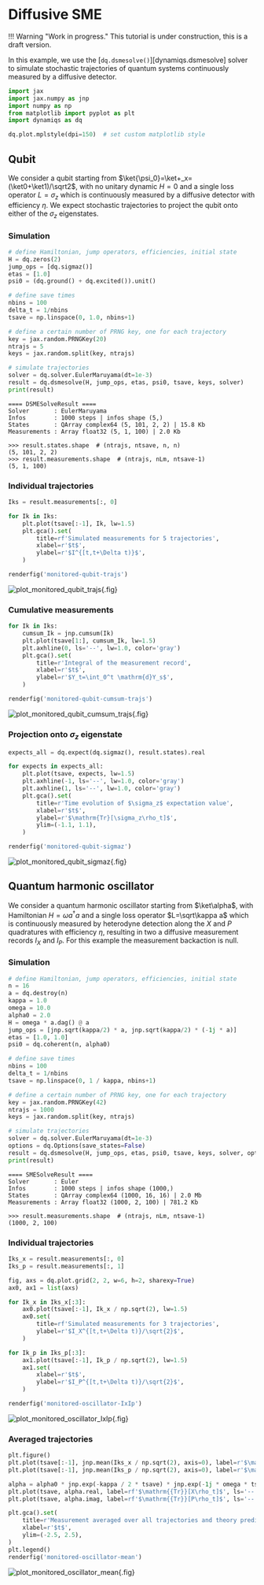 # Diffusive SME

!!! Warning "Work in progress."
    This tutorial is under construction, this is a draft version.

In this example, we use the [`dq.dsmesolve()`][dynamiqs.dsmesolve] solver to simulate stochastic trajectories of quantum systems continuously measured by a diffusive detector.

```python
import jax
import jax.numpy as jnp
import numpy as np
from matplotlib import pyplot as plt
import dynamiqs as dq

dq.plot.mplstyle(dpi=150)  # set custom matplotlib style
```

## Qubit

We consider a qubit starting from $\ket{\psi_0}=\ket+_x=(\ket0+\ket1)/\sqrt2$, with no unitary dynamic $H=0$ and a single loss operator $L=\sigma_z$ which is continuously measured by a diffusive detector with efficiency $\eta$. We expect stochastic trajectories to project the qubit onto either of the $\sigma_z$ eigenstates.

### Simulation

```python
# define Hamiltonian, jump operators, efficiencies, initial state
H = dq.zeros(2)
jump_ops = [dq.sigmaz()]
etas = [1.0]
psi0 = (dq.ground() + dq.excited()).unit()

# define save times
nbins = 100
delta_t = 1/nbins
tsave = np.linspace(0, 1.0, nbins+1)

# define a certain number of PRNG key, one for each trajectory
key = jax.random.PRNGKey(20)
ntrajs = 5
keys = jax.random.split(key, ntrajs)

# simulate trajectories
solver = dq.solver.EulerMaruyama(dt=1e-3)
result = dq.dsmesolve(H, jump_ops, etas, psi0, tsave, keys, solver)
print(result)
```

```text title="Output"
==== DSMESolveResult ====
Solver       : EulerMaruyama
Infos        : 1000 steps | infos shape (5,)
States       : QArray complex64 (5, 101, 2, 2) | 15.8 Kb
Measurements : Array float32 (5, 1, 100) | 2.0 Kb
```

```pycon
>>> result.states.shape  # (ntrajs, ntsave, n, n)
(5, 101, 2, 2)
>>> result.measurements.shape  # (ntrajs, nLm, ntsave-1)
(5, 1, 100)
```

### Individual trajectories

```python
Iks = result.measurements[:, 0]
```

```python
for Ik in Iks:
    plt.plot(tsave[:-1], Ik, lw=1.5)
    plt.gca().set(
        title=rf'Simulated measurements for 5 trajectories',
        xlabel=r'$t$',
        ylabel=r'$I^{[t,t+\Delta t)}$',
    )

renderfig('monitored-qubit-trajs')
```

![plot_monitored_qubit_trajs](../../figs_docs/monitored-qubit-trajs.png){.fig}

### Cumulative measurements

```python
for Ik in Iks:
    cumsum_Ik = jnp.cumsum(Ik)
    plt.plot(tsave[1:], cumsum_Ik, lw=1.5)
    plt.axhline(0, ls='--', lw=1.0, color='gray')
    plt.gca().set(
        title=r'Integral of the measurement record',
        xlabel=r'$t$',
        ylabel=r'$Y_t=\int_0^t \mathrm{d}Y_s$',
    )

renderfig('monitored-qubit-cumsum-trajs')
```

![plot_monitored_qubit_cumsum_trajs](../../figs_docs/monitored-qubit-cumsum-trajs.png){.fig}

### Projection onto $\sigma_z$ eigenstate

```python
expects_all = dq.expect(dq.sigmaz(), result.states).real

for expects in expects_all:
    plt.plot(tsave, expects, lw=1.5)
    plt.axhline(-1, ls='--', lw=1.0, color='gray')
    plt.axhline(1, ls='--', lw=1.0, color='gray')
    plt.gca().set(
        title=r'Time evolution of $\sigma_z$ expectation value',
        xlabel=r'$t$',
        ylabel=r'$\mathrm{Tr}[\sigma_z\rho_t]$',
        ylim=(-1.1, 1.1),
    )

renderfig('monitored-qubit-sigmaz')
```

![plot_monitored_qubit_sigmaz](../../figs_docs/monitored-qubit-sigmaz.png){.fig}

## Quantum harmonic oscillator

We consider a quantum harmonic oscillator starting from $\ket\alpha$, with Hamiltonian $H=\omega a^\dagger a$ and a single loss operator $L=\sqrt\kappa a$ which is continuously measured by heterodyne detection along the $X$ and $P$ quadratures with efficiency $\eta$, resulting in two a diffusive measurement records $I_X$ and $I_P$. For this example the measurement backaction is null.

### Simulation

```python
# define Hamiltonian, jump operators, efficiencies, initial state
n = 16
a = dq.destroy(n)
kappa = 1.0
omega = 10.0
alpha0 = 2.0
H = omega * a.dag() @ a
jump_ops = [jnp.sqrt(kappa/2) * a, jnp.sqrt(kappa/2) * (-1j * a)]
etas = [1.0, 1.0]
psi0 = dq.coherent(n, alpha0)

# define save times
nbins = 100
delta_t = 1/nbins
tsave = np.linspace(0, 1 / kappa, nbins+1)

# define a certain number of PRNG key, one for each trajectory
key = jax.random.PRNGKey(42)
ntrajs = 1000
keys = jax.random.split(key, ntrajs)

# simulate trajectories
solver = dq.solver.EulerMaruyama(dt=1e-3)
options = dq.Options(save_states=False)
result = dq.dsmesolve(H, jump_ops, etas, psi0, tsave, keys, solver, options=options)
print(result)
```

```text title="Output"
==== SMESolveResult ====
Solver       : Euler
Infos        : 1000 steps | infos shape (1000,)
States       : QArray complex64 (1000, 16, 16) | 2.0 Mb
Measurements : Array float32 (1000, 2, 100) | 781.2 Kb
```

```pycon
>>> result.measurements.shape  # (ntrajs, nLm, ntsave-1)
(1000, 2, 100)
```

### Individual trajectories

```python
Iks_x = result.measurements[:, 0]
Iks_p = result.measurements[:, 1]
```

```python
fig, axs = dq.plot.grid(2, 2, w=6, h=2, sharexy=True)
ax0, ax1 = list(axs)

for Ik_x in Iks_x[:3]:
    ax0.plot(tsave[:-1], Ik_x / np.sqrt(2), lw=1.5)
    ax0.set(
        title=rf'Simulated measurements for 3 trajectories',
        ylabel=r'$I_X^{[t,t+\Delta t)}/\sqrt{2}$',
    )

for Ik_p in Iks_p[:3]:
    ax1.plot(tsave[:-1], Ik_p / np.sqrt(2), lw=1.5)
    ax1.set(
        xlabel=r'$t$',
        ylabel=r'$I_P^{[t,t+\Delta t)}/\sqrt{2}$',
    )

renderfig('monitored-oscillator-IxIp')
```

![plot_monitored_oscillator_IxIp](../../figs_docs/monitored-oscillator-IxIp.png){.fig}


### Averaged trajectories

```python
plt.figure()
plt.plot(tsave[:-1], jnp.mean(Iks_x / np.sqrt(2), axis=0), label=r'$\mathbb{E}[I_X/\sqrt{2}]$')
plt.plot(tsave[:-1], jnp.mean(Iks_p / np.sqrt(2), axis=0), label=r'$\mathbb{E}[I_P/\sqrt{2}]$')

alpha = alpha0 * jnp.exp(-kappa / 2 * tsave) * jnp.exp(-1j * omega * tsave)
plt.plot(tsave, alpha.real, label=rf'$\mathrm{{Tr}}[X\rho_t]$', ls='--', color='gray')
plt.plot(tsave, alpha.imag, label=rf'$\mathrm{{Tr}}[P\rho_t]$', ls='--', color='gray')

plt.gca().set(
    title=r'Measurement averaged over all trajectories and theory prediction',
    xlabel=r'$t$',
    ylim=(-2.5, 2.5),
)
plt.legend()
renderfig('monitored-oscillator-mean')
```

![plot_monitored_oscillator_mean](../../figs_docs/monitored-oscillator-mean.png){.fig}
